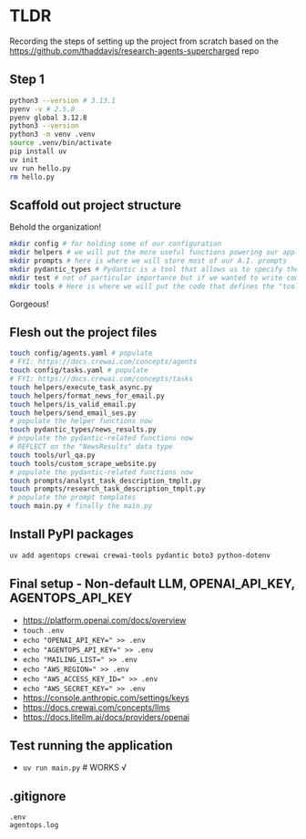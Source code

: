 # TLDR

Recording the steps of setting up the project from scratch based on the https://github.com/thaddavis/research-agents-supercharged repo

## Step 1

```sh
python3 --version # 3.13.1
pyenv -v # 2.5.0
pyenv global 3.12.8
python3 --version
python3 -m venv .venv
source .venv/bin/activate
pip install uv
uv init
uv run hello.py
rm hello.py
```

## Scaffold out project structure

Behold the organization!

```sh
mkdir config # for holding some of our configuration
mkdir helpers # we will put the more useful functions powering our application here
mkdir prompts # here is where we will store most of our A.I. prompts
mkdir pydantic_types # Pydantic is a tool that allows us to specify the data our application will handle and provides us with feature for making sure our code aligns with the data we expect to pass through our application. We will store most of the Pydantic related code we write here
mkdir test # not of particular importance but if we wanted to write code for testing our application in an automated manner we would put it here
mkdir tools # Here is where we will put the code that defines the "tools" our Agents can use
```

Gorgeous!

## Flesh out the project files

```sh
touch config/agents.yaml # populate
# FYI: https://docs.crewai.com/concepts/agents
touch config/tasks.yaml # populate
# FYI: https://docs.crewai.com/concepts/tasks
touch helpers/execute_task_async.py
touch helpers/format_news_for_email.py
touch helpers/is_valid_email.py
touch helpers/send_email_ses.py
# populate the helper functions now
touch pydantic_types/news_results.py
# populate the pydantic-related functions now 
# REFLECT on the "NewsResults" data type
touch tools/url_qa.py
touch tools/custom_scrape_website.py
# populate the pydantic-related functions now 
touch prompts/analyst_task_description_tmplt.py
touch prompts/research_task_description_tmplt.py
# populate the prompt templates
touch main.py # finally the main.py
```

## Install PyPI packages

```sh
uv add agentops crewai crewai-tools pydantic boto3 python-dotenv
```

## Final setup - Non-default LLM, OPENAI_API_KEY, AGENTOPS_API_KEY

- https://platform.openai.com/docs/overview
- `touch .env`
- `echo "OPENAI_API_KEY=" >> .env`
- `echo "AGENTOPS_API_KEY=" >> .env`
- `echo "MAILING_LIST=" >> .env`
- `echo "AWS_REGION=" >> .env`
- `echo "AWS_ACCESS_KEY_ID=" >> .env`
- `echo "AWS_SECRET_KEY=" >> .env`
- https://console.anthropic.com/settings/keys
- https://docs.crewai.com/concepts/llms
- https://docs.litellm.ai/docs/providers/openai

## Test running the application

- `uv run main.py` # WORKS √

## .gitignore

```.gitignore
.env
agentops.log
```